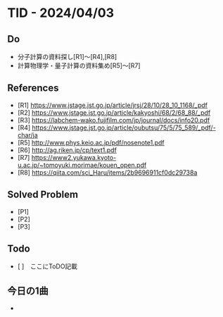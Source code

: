 # TID - 2024/04/03
<!--
## Learnings
- 
- 
-->


## Do
- 分子計算の資料探し[R1]～[R4],[R8]
- 計算物理学・量子計算の資料集め[R5]～[R7]


<!--
## Reflections & Insights
- 
- 
-->

<!--
## Plans for Tomorrow
- 
- 
-->

## References
- [R1] https://www.jstage.jst.go.jp/article/jrsj/28/10/28_10_1168/_pdf
- [R2] https://www.jstage.jst.go.jp/article/kakyoshi/68/2/68_88/_pdf
- [R3] https://labchem-wako.fujifilm.com/jp/journal/docs/info20.pdf
- [R4] https://www.jstage.jst.go.jp/article/oubutsu/75/5/75_589/_pdf/-char/ja
- [R5] http://www.phys.keio.ac.jp/pdf/nosenote1.pdf
- [R6] http://ag.riken.jp/cp/text1.pdf
- [R7] https://www2.yukawa.kyoto-u.ac.jp/~tomoyuki.morimae/kouen_open.pdf
- [R8] https://qiita.com/sci_Haru/items/2b9696911cf0dc29738a

## Solved Problem
- [P1] 
- [P2] 
- [P3] 


## Todo
- [ ]　ここにToDO記載

## 今日の1曲
- 
